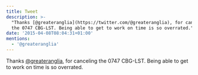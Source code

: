 ```yaml
---
title: Tweet
description: >-
  "Thanks [@greateranglia](https://twitter.com/@greateranglia), for canceling
  the 0747 CBG-LST. Being able to get to work on time is so overrated."
date: '2015-04-08T08:04:31+01:00'
mentions:
  - '@greateranglia'
---
```

Thanks [@greateranglia](https://twitter.com/@greateranglia), for canceling the 0747 CBG-LST. Being able to get to work on time is so overrated.
